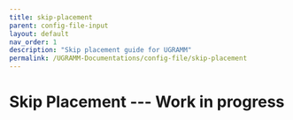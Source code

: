 ```yaml
---
title: skip-placement
parent: config-file-input
layout: default
nav_order: 1
description: "Skip placement guide for UGRAMM"
permalink: /UGRAMM-Documentations/config-file/skip-placement
---
```


# Skip Placement --- Work in progress 